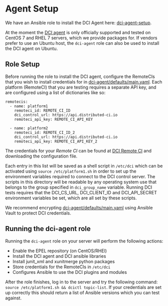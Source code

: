 # Agent Setup

We have an Ansible role to install the DCI Agent here: [dci-agent-setup](/dci-agent-setup).

At the moment the [DCI agent](https://github.com/redhat-cip/python-dciclient) is only officially supported and tested on CentOS 7 and RHEL 7 servers, which we provide packages for. If vendors prefer to use an Ubuntu host, the `dci-agent` role can also be used to install the DCI agent on Ubuntu.

## Role Setup
Before running the role to install the DCI agent, configure the RemoteCIs that you wish to install credentials for in [dci-agent/defaults/main.yaml](/dci-agent-setup/roles/dci-agent/defaults/main.yaml). Each platform (RemoteCI) that you are testing requires a separate API key, and are configured using a list of dictionaries like so:

```
remotecis:
  - name: platform1
    remoteci_id: REMOTE_CI_ID
    dci_control_url: https://api.distributed-ci.io
    remoteci_api_key: REMOTE_CI_API_KEY

  - name: platform2
    remoteci_id: REMOTE_CI_ID_2
    dci_control_url: https://api.distributed-ci.io
    remoteci_api_key: REMOTE_CI_API_KEY_2
```

The credentials for your *Remote CI* can be found at [DCI Remote CI](https://www.distributed-ci.io/admin/remotecis) and downloading the configuration file.


Each entry in this list will be saved as a shell script in `/etc/dci` which can be activated using `source /etc/platform1.sh` in order to set up the environment variables required to connect to the DCI control server. The scripts in this directory will be readable by any operating system use that belongs to the group specified in `dci_group_name` variable. Running DCI tests requires that the DCI_CS_URL, DCI_CLIENT_ID and DCI_API_SECRET environment variables be set, which are all set by these scripts.

We recommend encrypting [dci-agent/defaults/main.yaml](/dci-agent-setup/roles/dci-agent/defaults/main.yaml) using Ansible Vault to protect DCI credentials.


## Running the dci-agent role

Running the `dci-agent` role on your server will perform the following actions:
- Enable the EPEL repository (on CentOS/RHEl)
- Install the DCI agent and DCI ansible libraries
- Install junit_xml and xunitmerge python packages
- Store credentials for the RemoteCIs in `/etc/dci`
- Configures Ansible to use the DCI plugins and modules

After the role finishes, log in to the server and try the following command: `source /etc/platform1.sh && dcictl topic-list`. If your credentials are set up correctly this should return a list of Ansible versions which you can test against.
